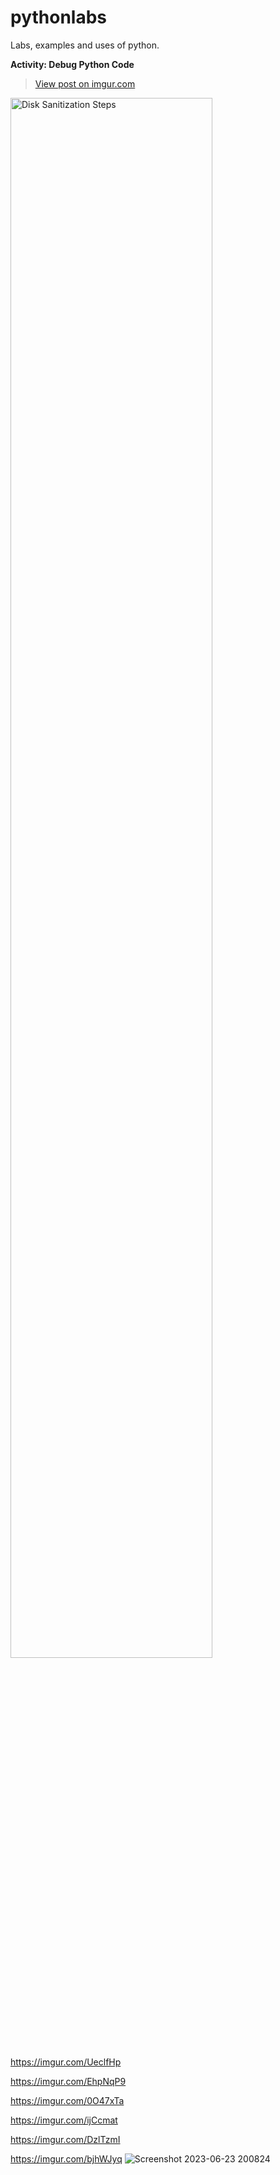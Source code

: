 # pythonlabs
Labs, examples and uses of python. 

**Activity: Debug Python Code**


<blockquote class="imgur-embed-pub" lang="en" data-id="sz7L6PO"><a href="https://imgur.com/sz7L6PO">View post on imgur.com</a></blockquote><script async src="//s.imgur.com/min/embed.js" charset="utf-8"></script>

<img src="https://i.imgur.com/Gkh6SRp.png" height="80%" width="80%" alt="Disk Sanitization Steps"/>

https://imgur.com/UeclfHp

https://imgur.com/EhpNqP9

https://imgur.com/0O47xTa

https://imgur.com/ijCcmat

https://imgur.com/DzlTzmI

https://imgur.com/bjhWJyq
![Screenshot 2023-06-23 200824](https://github.com/misterbland/pythonlabs/assets/133168093/c123e3b6-3424-4124-a0bf-791ba963cfae)
